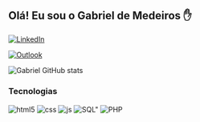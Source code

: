
## Olá! Eu sou o Gabriel de Medeiros ✋

[![LinkedIn](https://img.shields.io/badge/LinkedIn-0077B5?style=for-the-badge&logo=linkedin&logoColor=white)](www.linkedin.com/in/gabriel-medeiros-2449532a3)

[![Outlook](https://img.shields.io/badge/Microsoft_Outlook-0078D4?style=for-the-badge&logo=microsoft-outlook&logoColor=white)](gabrielde.2000medeiros@Outlook.com)



![Gabriel GitHub stats](https://github-readme-stats.vercel.app/api?username=GabrielMedeirosGM&show_icons=true&theme=dracula)


### Tecnologias 

<div style="display: inline_block">
  <img align="center" alt="html5" src="https://img.shields.io/badge/HTML5-E34F26?style=for-the-badge&logo=html5&logoColor=white" />
  <img align="center" alt="css" src="https://img.shields.io/badge/CSS3-1572B6?style=for-the-badge&logo=css3&logoColor=white" />
  <img align="center" alt="js" src="https://img.shields.io/badge/JavaScript-F7DF1E?style=for-the-badge&logo=javascript&logoColor=black" />
  <img align="center" alt=SQL" src=https://img.shields.io/badge/MySQL-00000F?style=for-the-badge&logo=mysql&logoColor=whit />
  <img align="center" alt="PHP" src="https://img.shields.io/badge/PHP-777BB4?style=for-the-badge&logo=php&logoColor=white" />
</div><br/>
